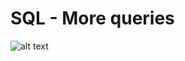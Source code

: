 # SQL - More queries

![alt text](https://s3.amazonaws.com/intranet-projects-files/holbertonschool-higher-level_programming+/274/66988091.jpg)

